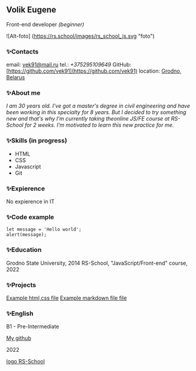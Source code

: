 ## **Volik Eugene** 
Front-end developer _(beginner)_

![Alt-foto] (https://rs.school/images/rs_school_js.svg "foto")

 ### ✨Contacts

email:  [vek91@mail.ru](mailto:vek91@mail.ru)
tel.: _+375295109649_
GitHub: [https://github.com/vek91](https://github.com/vek91)
location: [Grodno, Belarus]

### ✨About me

_I am 30 years old.  I've got a master's degree in civil engineering and have been working in this specialty for 8 years. But I decided to try something new and that's why I'm currently taking theonline JS/FE course at RS-School for 2 weeks. I'm motivated to learn this new practice for me._

### ✨Skills (in progress)

- HTML
- CSS
- Javascript
- Git

### ✨Expierence
No expierence in IT

### ✨Code example
```
let message = 'Hello world';
alert(message);
```

### ✨Education

Grodno State University, 2014
RS-School, "JavaScript/Front-end" course, 2022

### ✨Projects

[Example html,css file]
[Example markdown file file]


### ✨English

B1 - Pre-Intermediate 




[My github]

2022

[logo RS-School](https://rs.school/js/)


[Grodno, Belarus]:[https://www.google.com/maps/place/Гродно/@53.6840872,23.780812,12z/data=!3m1!4b1!4m5!3m4!1s0x46dfd64beac55d1d:0xf013fd26569718c0!8m2!3d53.6687634!4d23.8222673?hl=ru]
[Example html,css file]:(https://vek91.github.io/rsschool-cv/)
[Example markdown file file]:(https://vek91.github.io/rsschool-cv/cv)
[My github]: [https://github.com/vek91]
[logo RS-School]:[https://rs.school/js/]
